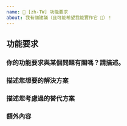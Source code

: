 ```yaml
---
name: 🚀 [zh-TW] 功能要求
about: 我有個建議（且可能希望我能實作它 🙂）！
---
```


## 功能要求
<!-- 請填寫下方所有項目 -->
### 你的功能要求與某個問題有關嗎？請描述。
<!-- 清晰簡潔地描述這是什麼問題。例如：當我 [...] 時，我總是很沮喪。 -->

### 描述您想要的解決方案
<!-- 清晰簡潔地描述你希望發生的事情。 -->

### 描述您考慮過的替代方案
<!-- 清晰簡潔地描述任何你考慮過的替代解決方案或功能。 -->

### 額外內容
<!-- 添加任何關於此功能要求的其他內容或螢幕截圖 -->

